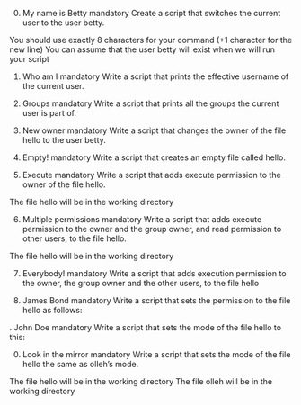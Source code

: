 0. My name is Betty
mandatory
Create a script that switches the current user to the user betty.

You should use exactly 8 characters for your command (+1 character for the new line)
You can assume that the user betty will exist when we will run your script

1. Who am I
mandatory
Write a script that prints the effective username of the current user.

2. Groups
mandatory
Write a script that prints all the groups the current user is part of.

3. New owner
mandatory
Write a script that changes the owner of the file hello to the user betty.

4. Empty!
mandatory
Write a script that creates an empty file called hello.

5. Execute
mandatory
Write a script that adds execute permission to the owner of the file hello.

The file hello will be in the working directory

6. Multiple permissions
mandatory
Write a script that adds execute permission to the owner and the group owner, and read permission to other users, to the file hello.

The file hello will be in the working directory

7. Everybody!
mandatory
Write a script that adds execution permission to the owner, the group owner and the other users, to the file hello

8. James Bond
mandatory
Write a script that sets the permission to the file hello as follows:

. John Doe
mandatory
Write a script that sets the mode of the file hello to this:

0. Look in the mirror
mandatory
Write a script that sets the mode of the file hello the same as olleh’s mode.

The file hello will be in the working directory
The file olleh will be in the working directory
